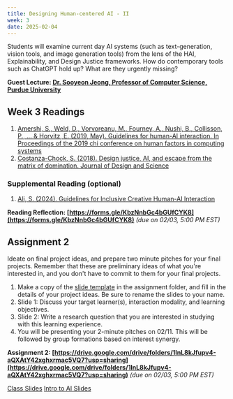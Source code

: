 ```yaml
---
title: Designing Human-centered AI - II 
week: 3
date: 2025-02-04
---
```


Students will examine current day AI systems (such as text-generation, vision tools, and image generation tools) from the lens of the HAI, Explainability, and Design Justice frameworks. How do contemporary tools such as ChatGPT hold up? What are they urgently missing? 

**Guest Lecture: [Dr. Sooyeon Jeong, Professor of Computer Science, Purdue University](https://www.cs.purdue.edu/people/faculty/sooyeonj.html)**

## Week 3 Readings
1. [Amershi, S., Weld, D., Vorvoreanu, M., Fourney, A., Nushi, B., Collisson, P., ... & Horvitz, E. (2019, May). Guidelines for human-AI interaction. In Proceedings of the 2019 chi conference on human factors in computing systems](https://drive.google.com/file/d/1BmIuo283Oa37X3IVELsyJsHl7HSZ5OHc/view?usp=drive_link)
1. [Costanza-Chock, S. (2018). Design justice, AI, and escape from the matrix of domination. Journal of Design and Science](https://jods.mitpress.mit.edu/pub/costanza-chock/release/4)

### Supplemental Reading (optional)
1. [Ali, S. (2024). Guidelines for Inclusive Creative Human-AI Interaction](https://safinahali.com/creative-hai-cards.pdf)

**Reading Reflection: [https://forms.gle/KbzNnbGc4bGUfCYK8](https://forms.gle/KbzNnbGc4bGUfCYK8)** *(due on 02/03, 5:00 PM EST)*


## Assignment 2
Ideate on final project ideas, and prepare two minute pitches for your final projects. Remember that these are preliminary ideas of what you're interested in, and you don't have to commit to them for your final projects. 


1. Make a copy of the [slide template](https://docs.google.com/presentation/d/1XGbRaFgAAyOP-NN1gvFcRQSVKCWVkIrGtR5mq8w6H2k/copy) in the assignment folder, and fill in the details of your project ideas. Be sure to rename the slides to your name. 
1. Slide 1: Discuss your target learner(s), interaction modality, and learning objectives. 
1. Slide 2: Write a research question that you are interested in studying with this learning experience. 
1. You will be presenting your 2-minute pitches on 02/11. This will be followed by group formations based on interest synergy. 


**Assignment 2: [https://drive.google.com/drive/folders/1lnL8kJfupv4-aQXAtY42xghxrmac5VQ7?usp=sharing](https://drive.google.com/drive/folders/1lnL8kJfupv4-aQXAtY42xghxrmac5VQ7?usp=sharing)** *(due on 02/03, 5:00 PM EST)*

[Class Slides](https://docs.google.com/presentation/d/1giYTt-lomq9IC-YSWjWsFSPVJQnFPDeC9lLth3wsbms/edit?usp=sharing)
[Intro to AI Slides](https://docs.google.com/presentation/d/13vcGQgefdrNTq_X9NxDwsndV9_haVblIV9kZdNENlI8/edit?usp=sharing)


